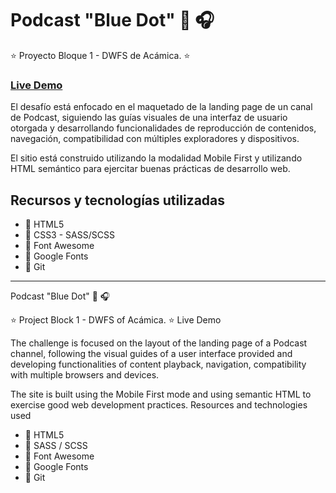 
# Podcast "Blue Dot" :microphone: :headphones:

:star: Proyecto Bloque 1 - DWFS de Acámica. :star:

### [Live Demo](https://egarzon85.github.io/Proyecto-Podcast/)

El desafío está enfocado en el maquetado de la landing page de un canal de Podcast, siguiendo las guías visuales de una interfaz de usuario otorgada y desarrollando funcionalidades de reproducción de contenidos, navegación, compatibilidad con múltiples exploradores y dispositivos.

El sitio está construido utilizando la modalidad Mobile First y utilizando HTML semántico para ejercitar buenas prácticas de desarrollo web.

## Recursos y tecnologías utilizadas

- :pushpin:   HTML5
- :pushpin:   CSS3 - SASS/SCSS
- :pushpin:   Font Awesome
- :pushpin:   Google Fonts
- :pushpin:   Git

---

Podcast "Blue Dot" 🎤 🎧

⭐ Project Block 1 - DWFS of Acámica. ⭐
Live Demo

The challenge is focused on the layout of the landing page of a Podcast channel, following the visual guides of a user interface provided and developing functionalities of content playback, navigation, compatibility with multiple browsers and devices.

The site is built using the Mobile First mode and using semantic HTML to exercise good web development practices.
Resources and technologies used

- :pushpin: HTML5
- :pushpin: SASS / SCSS
- :pushpin: Font Awesome
- :pushpin: Google Fonts
- :pushpin: Git




